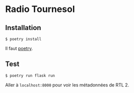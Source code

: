 # Radio Tournesol

## Installation

```
$ poetry install 
```

Il faut [poetry](https://github.com/sdispater/poetry).

## Test

```
$ poetry run flask run
```

Aller à `localhost:8000` pour voir les métadonnées de RTL 2.
